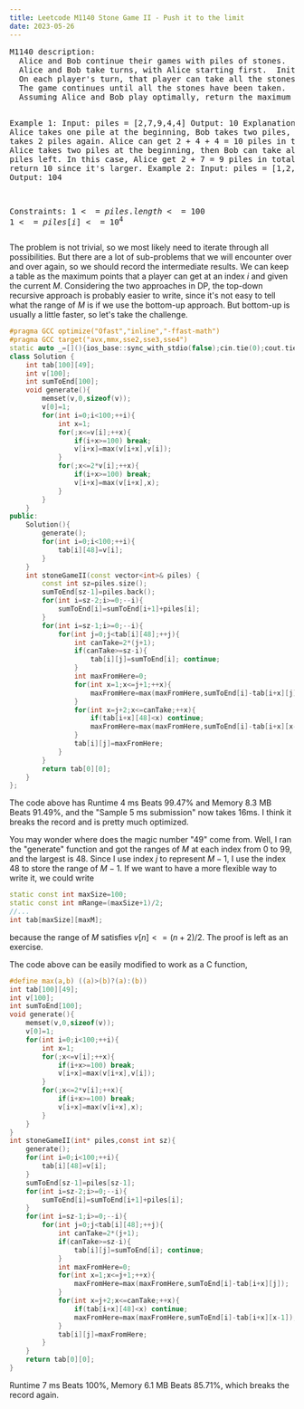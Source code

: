 ```yaml
---
title: Leetcode M1140 Stone Game II - Push it to the limit
date: 2023-05-26
---
```

<script src="https://yjian012.github.io/Yi-blog/scripts.js"></script>
<link rel="stylesheet" href="https://yjian012.github.io/Yi-blog/styles.css">
<pre>
M1140 description:
  Alice and Bob continue their games with piles of stones.  There are a number of piles arranged in a row, and each pile has a positive integer number of stones piles[i].  The objective of the game is to end with the most stones. 
  Alice and Bob take turns, with Alice starting first.  Initially, M = 1.
  On each player's turn, that player can take all the stones in the first X remaining piles, where 1 <= X <= 2M.  Then, we set M = max(M, X).
  The game continues until all the stones have been taken.
  Assuming Alice and Bob play optimally, return the maximum number of stones Alice can get.

Example 1:
  Input: piles = [2,7,9,4,4]
  Output: 10
  Explanation:  If Alice takes one pile at the beginning, Bob takes two piles, then Alice takes 2 piles again. Alice can get 2 + 4 + 4 = 10 piles in total. If Alice takes two piles at the beginning, then Bob can take all three piles left. In this case, Alice get 2 + 7 = 9 piles in total. So we return 10 since it's larger. 
Example 2:
  Input: piles = [1,2,3,4,5,100]
  Output: 104

Constraints:
  $1 <= piles.length <= 100$
  $1 <= piles[i] <= 10^4$
</pre>

The problem is not trivial, so we most likely need to iterate through all possibilities. But there are a lot of sub-problems that we will encounter over and over again, so we should record the intermediate results. We can keep a table as the maximum points that a player can get at an index $i$ and given the current $M$. Considering the two approaches in DP, the top-down recursive approach is probably easier to write, since it's not easy to tell what the range of $M$ is if we use the bottom-up approach. But bottom-up is usually a little faster, so let's take the challenge. 

```cpp
#pragma GCC optimize("Ofast","inline","-ffast-math")
#pragma GCC target("avx,mmx,sse2,sse3,sse4")
static auto _=[](){ios_base::sync_with_stdio(false);cin.tie(0);cout.tie(0);return 0;}();
class Solution {
    int tab[100][49];
    int v[100];
    int sumToEnd[100];
    void generate(){
        memset(v,0,sizeof(v));
        v[0]=1;
        for(int i=0;i<100;++i){
            int x=1;
            for(;x<=v[i];++x){
                if(i+x>=100) break;
                v[i+x]=max(v[i+x],v[i]);
            }
            for(;x<=2*v[i];++x){
                if(i+x>=100) break;
                v[i+x]=max(v[i+x],x);
            }
        }
    }
public:
    Solution(){
        generate();
        for(int i=0;i<100;++i){
            tab[i][48]=v[i];
        }
    }
    int stoneGameII(const vector<int>& piles) {
        const int sz=piles.size();
        sumToEnd[sz-1]=piles.back();
        for(int i=sz-2;i>=0;--i){
            sumToEnd[i]=sumToEnd[i+1]+piles[i];
        }
        for(int i=sz-1;i>=0;--i){
            for(int j=0;j<tab[i][48];++j){
                int canTake=2*(j+1);
                if(canTake>=sz-i){
                    tab[i][j]=sumToEnd[i]; continue;
                }
                int maxFromHere=0;
                for(int x=1;x<=j+1;++x){
                    maxFromHere=max(maxFromHere,sumToEnd[i]-tab[i+x][j]);
                }
                for(int x=j+2;x<=canTake;++x){
                    if(tab[i+x][48]<x) continue;
                    maxFromHere=max(maxFromHere,sumToEnd[i]-tab[i+x][x-1]);
                }
                tab[i][j]=maxFromHere;
            }
        }
        return tab[0][0];
    }
};
```
The code above has Runtime 4 ms Beats 99.47% and Memory 8.3 MB Beats 91.49%, and the "Sample 5 ms submission" now takes 16ms. I think it breaks the record and is pretty much optimized.

You may wonder where does the magic number "49" come from. Well, I ran the "generate" function and got the ranges of $M$ at each index from 0 to 99, and the largest is 48. Since I use index $j$ to represent $M-1$, I use the index 48 to store the range of $M-1$. If we want to have a more flexible way to write it, we could write
```cpp
static const int maxSize=100;
static const int mRange=(maxSize+1)/2;
//...
int tab[maxSize][maxM];
```
because the range of $M$ satisfies $v[n]<=(n+2)/2$. The proof is left as an exercise.

The code above can be easily modified to work as a C function,
```c
#define max(a,b) ((a)>(b)?(a):(b))
int tab[100][49];
int v[100];
int sumToEnd[100];
void generate(){
    memset(v,0,sizeof(v));
    v[0]=1;
    for(int i=0;i<100;++i){
        int x=1;
        for(;x<=v[i];++x){
            if(i+x>=100) break;
            v[i+x]=max(v[i+x],v[i]);
        }
        for(;x<=2*v[i];++x){
            if(i+x>=100) break;
            v[i+x]=max(v[i+x],x);
        }
    }
}
int stoneGameII(int* piles,const int sz){
    generate();
    for(int i=0;i<100;++i){
        tab[i][48]=v[i];
    }
    sumToEnd[sz-1]=piles[sz-1];
    for(int i=sz-2;i>=0;--i){
        sumToEnd[i]=sumToEnd[i+1]+piles[i];
    }
    for(int i=sz-1;i>=0;--i){
        for(int j=0;j<tab[i][48];++j){
            int canTake=2*(j+1);
            if(canTake>=sz-i){
                tab[i][j]=sumToEnd[i]; continue;
            }
            int maxFromHere=0;
            for(int x=1;x<=j+1;++x){
                maxFromHere=max(maxFromHere,sumToEnd[i]-tab[i+x][j]);
            }
            for(int x=j+2;x<=canTake;++x){
                if(tab[i+x][48]<x) continue;
                maxFromHere=max(maxFromHere,sumToEnd[i]-tab[i+x][x-1]);
            }
            tab[i][j]=maxFromHere;
        }
    }
    return tab[0][0];
}
```
Runtime 7 ms Beats 100%, Memory 6.1 MB Beats 85.71%, which breaks the record again.
